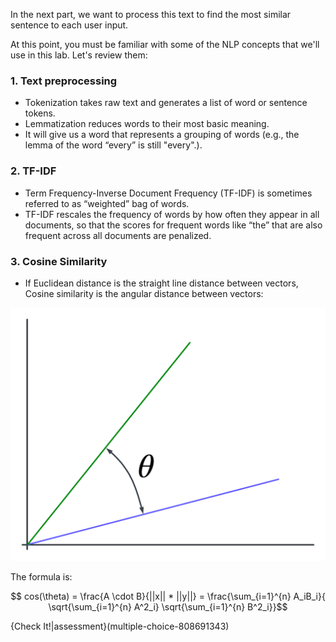 In the next part, we want to process this text to find the most similar sentence to each user input.

At this point, you must be familiar with some of the NLP concepts that we'll use in this lab. Let's review them:

### 1. Text preprocessing

- Tokenization takes raw text and generates a list of word or sentence tokens.
- Lemmatization reduces words to their most basic meaning. 
- It will give us a word that represents a grouping of words (e.g., the lemma of the word “every” is still "every".). 

### 2. TF-IDF

- Term Frequency-Inverse Document Frequency (TF-IDF) is sometimes referred to as “weighted” bag of words.
- TF-IDF rescales the frequency of words by how often they appear in all documents, so that the scores for frequent words like “the” that are also frequent across all documents are penalized.

### 3. Cosine Similarity

- If Euclidean distance is the straight line distance between vectors, Cosine similarity is the angular distance between vectors:

![.guides/img/cosine](.guides/img/cosine.png)

The formula is:

$$ cos(\theta) = \frac{A \cdot B}{||x|| * ||y||} = \frac{\sum_{i=1}^{n} A_iB_i}{ \sqrt{\sum_{i=1}^{n} A^2_i} \sqrt{\sum_{i=1}^{n} B^2_i}}$$

{Check It!|assessment}(multiple-choice-808691343)
